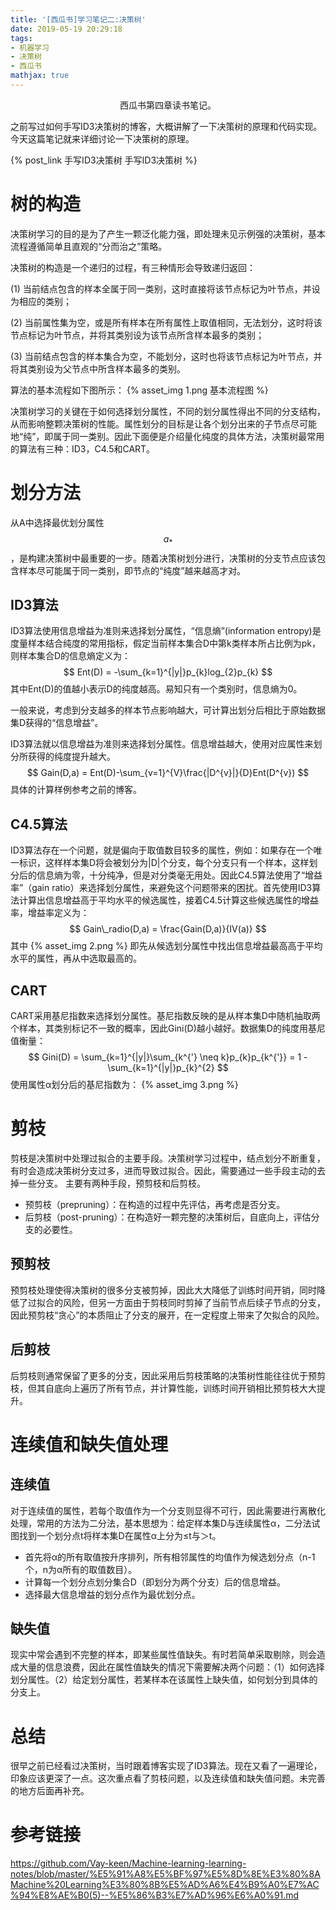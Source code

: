 ```yaml
---
title: '[西瓜书]学习笔记二:决策树'
date: 2019-05-19 20:29:18
tags:
- 机器学习
- 决策树
- 西瓜书
mathjax: true
---
```

<center>西瓜书第四章读书笔记。</center>
<!-- more -->

之前写过如何手写ID3决策树的博客，大概讲解了一下决策树的原理和代码实现。今天这篇笔记就来详细讨论一下决策树的原理。

{% post_link 手写ID3决策树 手写ID3决策树 %}

# 树的构造

决策树学习的目的是为了产生一颗泛化能力强，即处理未见示例强的决策树，基本流程遵循简单且直观的“分而治之”策略。

决策树的构造是一个递归的过程，有三种情形会导致递归返回：

(1) 当前结点包含的样本全属于同一类别，这时直接将该节点标记为叶节点，并设为相应的类别；

(2) 当前属性集为空，或是所有样本在所有属性上取值相同，无法划分，这时将该节点标记为叶节点，并将其类别设为该节点所含样本最多的类别；

(3) 当前结点包含的样本集合为空，不能划分，这时也将该节点标记为叶节点，并将其类别设为父节点中所含样本最多的类别。

算法的基本流程如下图所示：
{% asset_img 1.png 基本流程图 %}

决策树学习的关键在于如何选择划分属性，不同的划分属性得出不同的分支结构，从而影响整颗决策树的性能。属性划分的目标是让各个划分出来的子节点尽可能地“纯”，即属于同一类别。因此下面便是介绍量化纯度的具体方法，决策树最常用的算法有三种：ID3，C4.5和CART。

# 划分方法

从A中选择最优划分属性$$a_{*}$$，是构建决策树中最重要的一步。随着决策树划分进行，决策树的分支节点应该包含样本尽可能属于同一类别，即节点的“纯度”越来越高才对。

## ID3算法

ID3算法使用信息增益为准则来选择划分属性，“信息熵”(information entropy)是度量样本结合纯度的常用指标，假定当前样本集合D中第k类样本所占比例为pk，则样本集合D的信息熵定义为：
$$
Ent(D) = -\sum_{k=1}^{|y|}p_{k}log_{2}p_{k}
$$
其中Ent(D)的值越小表示D的纯度越高。易知只有一个类别时，信息熵为0。

一般来说，考虑到分支越多的样本节点影响越大，可计算出划分后相比于原始数据集D获得的“信息增益”。

ID3算法就以信息增益为准则来选择划分属性。信息增益越大，使用对应属性来划分所获得的纯度提升越大。
$$
Gain(D,a) = Ent(D)-\sum_{v=1}^{V}\frac{|D^{v}|}{D}Ent(D^{v})
$$
具体的计算样例参考之前的博客。
## C4.5算法
ID3算法存在一个问题，就是偏向于取值数目较多的属性，例如：如果存在一个唯一标识，这样样本集D将会被划分为|D|个分支，每个分支只有一个样本，这样划分后的信息熵为零，十分纯净，但是对分类毫无用处。因此C4.5算法使用了“增益率”（gain ratio）来选择划分属性，来避免这个问题带来的困扰。首先使用ID3算法计算出信息增益高于平均水平的候选属性，接着C4.5计算这些候选属性的增益率，增益率定义为：
$$
Gain\_radio(D,a) = \frac{Gain(D,a)}{IV(a)} 
$$
其中
{% asset_img 2.png %}
即先从候选划分属性中找出信息增益最高高于平均水平的属性，再从中选取最高的。
## CART
CART采用基尼指数来选择划分属性。基尼指数反映的是从样本集D中随机抽取两个样本，其类别标记不一致的概率，因此Gini(D)越小越好。数据集D的纯度用基尼值衡量：
$$
Gini(D) = \sum_{k=1}^{|y|}\sum_{k^{'} \neq k}p_{k}p_{k^{'}} = 1 - \sum_{k=1}^{|y|}p_{k}^{2}
$$
使用属性α划分后的基尼指数为：
{% asset_img 3.png %}
# 剪枝
剪枝是决策树中处理过拟合的主要手段。决策树学习过程中，结点划分不断重复，有时会造成决策树分支过多，进而导致过拟合。因此，需要通过一些手段主动的去掉一些分支。
主要有两种手段，预剪枝和后剪枝。

- 预剪枝（prepruning）：在构造的过程中先评估，再考虑是否分支。
- 后剪枝（post-pruning）：在构造好一颗完整的决策树后，自底向上，评估分支的必要性。

## 预剪枝
预剪枝处理使得决策树的很多分支被剪掉，因此大大降低了训练时间开销，同时降低了过拟合的风险，但另一方面由于剪枝同时剪掉了当前节点后续子节点的分支，因此预剪枝“贪心”的本质阻止了分支的展开，在一定程度上带来了欠拟合的风险。
## 后剪枝
后剪枝则通常保留了更多的分支，因此采用后剪枝策略的决策树性能往往优于预剪枝，但其自底向上遍历了所有节点，并计算性能，训练时间开销相比预剪枝大大提升。

# 连续值和缺失值处理

## 连续值
对于连续值的属性，若每个取值作为一个分支则显得不可行，因此需要进行离散化处理，常用的方法为二分法，基本思想为：给定样本集D与连续属性α，二分法试图找到一个划分点t将样本集D在属性α上分为≤t与＞t。

* 首先将α的所有取值按升序排列，所有相邻属性的均值作为候选划分点（n-1个，n为α所有的取值数目）。
* 计算每一个划分点划分集合D（即划分为两个分支）后的信息增益。
* 选择最大信息增益的划分点作为最优划分点。

## 缺失值
现实中常会遇到不完整的样本，即某些属性值缺失。有时若简单采取剔除，则会造成大量的信息浪费，因此在属性值缺失的情况下需要解决两个问题：（1）如何选择划分属性。（2）给定划分属性，若某样本在该属性上缺失值，如何划分到具体的分支上。

# 总结

很早之前已经看过决策树，当时跟着博客实现了ID3算法。现在又看了一遍理论，印象应该更深了一点。这次重点看了剪枝问题，以及连续值和缺失值问题。未完善的地方后面再补充。

# 参考链接
https://github.com/Vay-keen/Machine-learning-learning-notes/blob/master/%E5%91%A8%E5%BF%97%E5%8D%8E%E3%80%8AMachine%20Learning%E3%80%8B%E5%AD%A6%E4%B9%A0%E7%AC%94%E8%AE%B0(5)--%E5%86%B3%E7%AD%96%E6%A0%91.md
